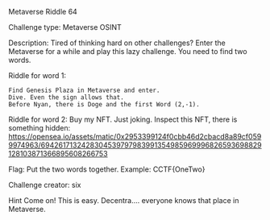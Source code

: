  Metaverse Riddle
64

Challenge type: Metaverse OSINT

Description: Tired of thinking hard on other challenges? Enter the Metaverse for a while and play this lazy challenge. You need to find two words.

Riddle for word 1:

    Find Genesis Plaza in Metaverse and enter.
    Dive. Even the sign allows that.
    Before Nyan, there is Doge and the first Word (2,-1).

Riddle for word 2: Buy my NFT. Just joking. Inspect this NFT, there is something hidden: https://opensea.io/assets/matic/0x2953399124f0cbb46d2cbacd8a89cf0599974963/6942617132428304539797983991354985969996826593698829128103871366895608266753

Flag: Put the two words together. Example: CCTF{OneTwo}

Challenge creator: six

Hint
Come on! This is easy. Decentra.... everyone knows that place in Metaverse.

